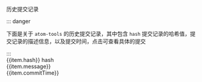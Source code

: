 
<script setup>
import { ref } from 'vue'
import {commitHistory} from '../commitInfo'

const log = ref(commitHistory)

/**
 * 跳转到github
 * @param {*} hash 
 */
const handleToGitHub = (hash) => {
  window.open(`https://github.com/LinHanlove/atom-tools/commit/${hash}`)
}

</script>

<div class="max-w-lg mx-auto my-4 text-center text-[20px] font-bold transition ease-in-out delay-150 hover:-translate-y-1 hover:text-teal duration-300">
  历史提交记录
</div>


::: danger
<div class="p-4 mb-4 bg-red-100 border border-red-400 rounded-lg text-red-800">
  <p class="text-sm">下面是关于 <code>atom-tools</code> 的历史提交记录，其中包含 <code>hash</code> 提交记录的哈希值，提交记录的描述信息，以及提交时间，点击可查看具体的提交</p>
</div>
:::
<div class="w-full h-[340px] overflow-y-scroll ">
  <div  class="flex w-full h-auto text-[14px] rounded-lg transition ease-in-out delay-150   hover:text-[teal] duration-300 hover:cursor-pointer hover:-translate-y-2  p-[10px]  "  v-for="item in log" :key="item.hash" @click="handleToGitHub(item.hash)">
    <!-- hash -->
    <div class="w-2/5">
      <div class="mt-1">
        {{item.hash}}
        <span class="bg-[var(--vp-custom-block-danger-bg)] p-[4px_8px] rounded-[12px] text-[12px]">hash</span>
        </div>
    </div>
    <!-- message -->
    <div class="w-3/5">
      <div class="w-full transition duration-150 ease-in-out">
        {{item.message}}
      </div>
      <!-- message -->
     <div>
        {{item.commitTime}}
      </div>
    </div>
   
  </div>

</div>

<style>
  .has-aside{
    padding-top: 20px !important;
  }
</style>